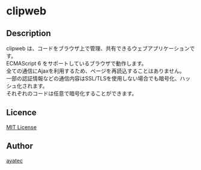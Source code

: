 
# clipweb

## Description
clipweb は、コードをブラウザ上で管理、共有できるウェブアプリケーションです。  
ECMAScript 6 をサポートしているブラウザで動作します。  
全ての通信にAjaxを利用するため、ページを再読込することはありません。  
一部の認証情報などの通信内容はSSL/TLSを使用しない場合でも暗号化、ハッシュ化されます。  
それぞれのコードは任意で暗号化することができます。  

## Licence

[MIT License](/LICENSE)

## Author

[ayatec](https://github.com/ayatec)
